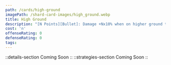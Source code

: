 ```yaml
---
path: /cards/high-ground
imagePath: /shard-card-images/high_ground.webp
title: High Ground
description: "[N Points][Bullet]: Damage +Nx10% when on higher ground than your enemy."
cost: 'n'
offenseRating: 0
defenseRating: 0
tags:
---
```

::details-section
Coming Soon
::
::strategies-section
Coming Soon
::